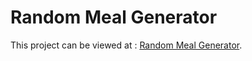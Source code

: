 # Random Meal Generator

This project can be viewed at :  [Random Meal Generator](https://beamish-phoenix-d80e8c.netlify.app/).


